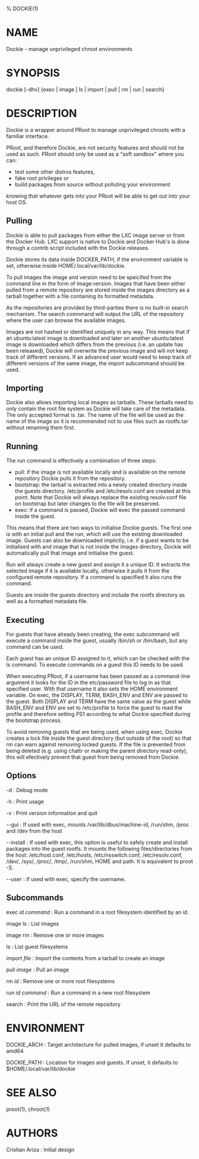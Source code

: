 % DOCKIE(1)

# NAME

Dockie - manage unprivileged chroot environments

# SYNOPSIS

dockie [-dhv] {exec | image | ls | import | pull | rm | run | search}

# DESCRIPTION

Dockie is a wrapper around PRoot to manage unprivileged chroots with a familiar
interface.

PRoot, and therefore Dockie, are not security features and should not be used
as such. PRoot should only be used as a "soft sandbox" where you can:

* test some other distros features,
* fake root privileges or
* build packages from source without polluting your environment

knowing that whatever gets into your PRoot will be able to get out into your
host OS.

## Pulling

Dockie is able to pull packages from either the LXC image server or from the
Docker Hub. LXC support is native to Dockie and Docker Hub's is done through
a contrib script included with the Dockie releases.

Dockie stores its data inside DOCKER_PATH, if the environment variable is set,
otherwise inside HOME/.local/var/lib/dockie.

To pull images the image and version need to be speicifed from the command line
in the form of image:version. Images that have been either pulled from a remote
repository are stored inside the images directory as a tarball together with a
file containing its formatted metadata.

As the repositories are provided by third-parties there is no built-in search
mechanism. The search comnmand will output the URL of the repository where the
user can browse the available images.

Images are not hashed or identified uniquely in any way. This means that if
an ubuntu:latest image is downloaded and later on another ubuntu:latest image
is downloaded which differs from the previous (i.e. an update has been
released), Dockie will overwrite the previous image and will not keep track
of different versions. If an advanced user would need to keep track of
different versions of the same image, the import subcommand should be used.

## Importing

Dockie also allows importing local images as tarballs. These tarballs need to
only contain the root file system as Dockie will take care of the metadata. The
only accepted format is .tar. The name of the file will be used as the name of
the image so it is recommended not to use files such as rootfs.tar without
renaming them first.

## Running

The run command is effectively a combination of three steps:

* pull: if the image is not available locally and is available on the remote
repository Dockie pulls it from the repository. 
* bootstrap: the tarball is extracted into a newly created directory inside the
guests directory. /etc/profile and /etc/resolv.conf are created at this point.
Note that Dockie will always replace the existing resolv.conf file on bootstrap
but later changes to the file will be preserved.
* exec: if a command is passed, Dockie will exec the passed command inside the
guest.

This means that there are two ways to initialise Dockie guests. The first one
is with an initial pull and the run, which will use the existing downloaded
image. Guests can also be downloaded implictly, i.e. if a guest wants to be
initialised with and image that is not inside the images directory, Dockie
will automatically pull that image and initialise the guest.

Run will always create a new guest and assign it a unique ID. It extracts the
selected image if it is available locally, otherwise it pulls it from the
configured remote repository. If a command is specified it also runs the
command. 

Guests are inside the guests directory and include the rootfs directory as well
as a formatted metadata file.

## Executing

For guests that have already been creating, the exec subcommand will execute a
command inside the guest, usually /bin/sh or /bin/bash, but any command can be
used.

Each guest has an unique ID assigned to it, which can be checked with the ls
command. To execute commands on a guest this ID needs to be used.

When executing PRoot, if a username has been passed as a command-line argument
it looks for the ID in the etc/password file to log in as that specified user.
With that username it also sets the HOME environment variable. On exec, the
DISPLAY, TERM, BASH_ENV and ENV are passed to the guest. Both DISPLAY and TERM
have the same value as the guest while BASH_ENV and ENV are set to /etc/profile
to force the guest to read the profile and therefore setting PS1 according to
what Dockie specified during the bootstrap process.

To avoid removing guests that are being used, when using exec, Dockie creates
a lock file inside the guest directory (but outside of the root) so that rm
can warn against removing locked guests. If the file is prevented from being
deleted (e.g. using chattr or making the parent directory read-only), this
will efectively prevent that guest from being removed from Dockie.



## Options

-d
: Debug mode

-h
: Print usage

-v
: Print version information and quit

\--gui
: If used with exec, mounts /var/lib/dbus/machine-id, /run/shm, /proc and /dev
from the host

\--install
: If used with exec, this option is useful to safely create and install packages into the guest
rootfs. It mounts the following files/directories from the host: /etc/host.conf,
/etc/hosts, /etc/nsswitch.conf, /etc/resolv.conf, /dev/, /sys/, /proc/, /tmp/,
/run/shm, HOME and path. It is equivalent to proot -S.

\--user
: If used with exec, specify the username.

## Subcommands

exec _id_ _command_
: Run a command in a root filesystem identified by an id.

image ls
: List images

image rm
: Remove one or more images

ls
: List guest filesystems

import _file_
: Import the contents from a tarball to create an image

pull _image_
: Pull an image

rm _id_
: Remove one or more root filesystems

run _id_ _command_
: Run a command in a new root filesystem

search
: Print the URL of the remote repository

# ENVIRONMENT

DOCKIE_ARCH
: Target architecture for pulled images, if unset it defaults to amd64

DOCKIE_PATH
: Location for images and guests. If unset, it defaults to
$HOME/.local/var/lib/dockie

# SEE ALSO

proot(1), chroot(1)

# AUTHORS

Cristian Ariza
: Initial design
